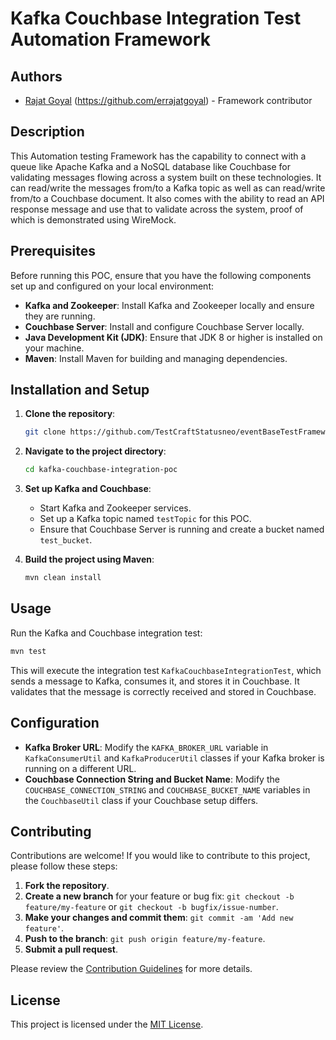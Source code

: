 # Kafka Couchbase Integration Test Automation Framework

## Authors
- [Rajat Goyal](rajat.goyal@statusneo.com) (https://github.com/errajatgoyal) - Framework contributor

## Description

This Automation testing Framework has the capability to connect with a queue like Apache Kafka and a NoSQL database like Couchbase for validating messages flowing across a system built on these technologies. It can read/write the messages from/to a Kafka topic as well as can read/write from/to a Couchbase document.
It also comes with the ability to read an API response message and use that to validate across the system, proof of which is demonstrated using WireMock.

## Prerequisites

Before running this POC, ensure that you have the following components set up and configured on your local environment:

- **Kafka and Zookeeper**: Install Kafka and Zookeeper locally and ensure they are running.
- **Couchbase Server**: Install and configure Couchbase Server locally.
- **Java Development Kit (JDK)**: Ensure that JDK 8 or higher is installed on your machine.
- **Maven**: Install Maven for building and managing dependencies.

## Installation and Setup

1. **Clone the repository**:
   ```bash
   git clone https://github.com/TestCraftStatusneo/eventBaseTestFramework.git
   ```

2. **Navigate to the project directory**:
   ```bash
   cd kafka-couchbase-integration-poc
   ```

3. **Set up Kafka and Couchbase**:
    - Start Kafka and Zookeeper services.
    - Set up a Kafka topic named `testTopic` for this POC.
    - Ensure that Couchbase Server is running and create a bucket named `test_bucket`.

4. **Build the project using Maven**:
   ```bash
   mvn clean install
   ```

## Usage

Run the Kafka and Couchbase integration test:
```bash
mvn test
```

This will execute the integration test `KafkaCouchbaseIntegrationTest`, which sends a message to Kafka, consumes it, and stores it in Couchbase. It validates that the message is correctly received and stored in Couchbase.

## Configuration

- **Kafka Broker URL**: Modify the `KAFKA_BROKER_URL` variable in `KafkaConsumerUtil` and `KafkaProducerUtil` classes if your Kafka broker is running on a different URL.
- **Couchbase Connection String and Bucket Name**: Modify the `COUCHBASE_CONNECTION_STRING` and `COUCHBASE_BUCKET_NAME` variables in the `CouchbaseUtil` class if your Couchbase setup differs.

## Contributing

Contributions are welcome! If you would like to contribute to this project, please follow these steps:

1. **Fork the repository**.
2. **Create a new branch** for your feature or bug fix: `git checkout -b feature/my-feature` or `git checkout -b bugfix/issue-number`.
3. **Make your changes and commit them**: `git commit -am 'Add new feature'`.
4. **Push to the branch**: `git push origin feature/my-feature`.
5. **Submit a pull request**.

Please review the [Contribution Guidelines](CONTRIBUTING.md) for more details.

## License

This project is licensed under the [MIT License](LICENSE).
